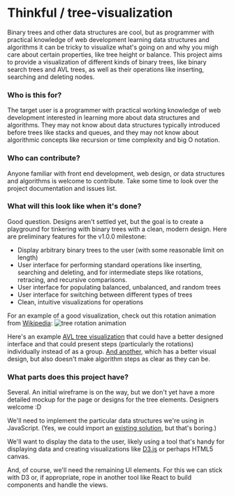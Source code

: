 # Thinkful / tree-visualization
Binary trees and other data structures are cool, but as programmer with practical knowledge of web development learning data structures and algorithms it can be tricky to visualize what's going on and why you migh care about certain properties, like tree height or balance. This project aims to provide a visualization of different kinds of binary trees, like binary search trees and AVL trees, as well as their operations like inserting, searching and deleting nodes.

### Who is this for?
The target user is a programmer with practical working knowledge of web development interested in learning more about data structures and algorithms. They may not know about data structures typically introduced before trees like stacks and queues, and they may not know about algorithmic concepts like recursion or time complexity and big O notation.

### Who can contribute?
Anyone familiar with front end development, web design, or data structures and algorithms is welcome to contribute. Take some time to look over the project documentation and issues list.

### What will this look like when it's done?
Good question. Designs aren't settled yet, but the goal is to create a playground for tinkering with binary trees with a clean, modern design. Here are preliminary features for the v1.0.0 milestone:
 * Display arbitrary binary trees to the user (with some reasonable limit on length)
 * User interface for performing standard operations like inserting, searching and deleting, and for intermediate steps like rotations, retracing, and recursive comparisons.
 * User interface for populating balanced, unbalanced, and random trees
 * User interface for switching between different types of trees
 * Clean, intuitive visualizations for operations

For an example of a good visualization, check out this rotation animation from [Wikipedia](https://en.wikipedia.org/wiki/Tree_rotation):
![tree rotation animation](https://upload.wikimedia.org/wikipedia/commons/3/31/Tree_rotation_animation_250x250.gif)

Here's an example [AVL tree visualization](https://www.cs.usfca.edu/~galles/visualization/AVLtree.html) that could have a better designed interface and that could present steps (particularly the rotations) individually instead of as a group. [And another](http://visualgo.net/bst.html#), which has a better visual design, but also doesn't make algorithm steps as clear as they can be.

### What parts does this project have?
Several. An initial wireframe is on the way, but we don't yet have a more detailed mockup for the page or designs for the tree elements. Designers welcome :D

We'll need to implement the particular data structures we're using in JavaScript. (Yes, we could import an [existing solution](https://github.com/vadimg/js_bintrees), but that's boring.)

We'll want to display the data to the user, likely using a tool that's handy for displaying data and creating visualizations like [D3.js](http://d3js.org/) or perhaps HTML5 canvas.

And, of course, we'll need the remaining UI elements. For this we can stick with D3 or, if appropriate, rope in another tool like React to build components and handle the views.
